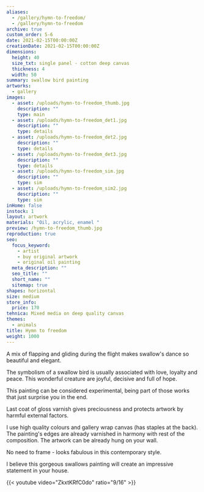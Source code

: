 ```yaml
---
aliases:
  - /gallery/hymn-to-freedom/
  - /gallery/hymn-to-freedom
archive: true
custom_order: 5-6
date: 2021-02-15T00:00:00Z
creationDate: 2021-02-15T00:00:00Z
dimensions:
  height: 40
  size_txt: single panel - cotton deep canvas
  thickness: 4
  width: 50
summary: swallow bird painting
artworks:
  - gallery
images:
  - asset: /uploads/hymn-to-freedom_thumb.jpg
    description: ""
    type: main
  - asset: /uploads/hymn-to-freedom_det1.jpg
    description: ""
    type: details
  - asset: /uploads/hymn-to-freedom_det2.jpg
    description: ""
    type: details
  - asset: /uploads/hymn-to-freedom_det3.jpg
    description: ""
    type: details
  - asset: /uploads/hymn-to-freedom_sim.jpg
    description: ""
    type: sim
  - asset: /uploads/hymn-to-freedom_sim2.jpg
    description: ""
    type: sim
inHome: false
instock: 1
layout: artwork
materials: "Oil, acrylic, enamel "
preview: /hymn-to-freedom_thumb.jpg
reproduction: true
seo:
  focus_keyword:
    - artist
    - buy original artwork
    - original oil painting
  meta_description: ""
  seo_title: ""
  short_name: ""
  sitemap: true
shapes: horizontal
size: medium
store_info:
  price: 170
tehnica: Mixed media on deep quality canvas
themes:
  - animals
title: Hymn to freedom
weight: 1000
---
```


A mix of flapping and gliding during the flight makes swallow's dance so beautiful and elegant.

The symbolism of a swallow bird is usually associated with love, loyalty and peace. This wonderful creature are joyful, decisive and full of hope.

This painting can be considered experimental, being part of those works that just surprise you in the end.

Last coat of gloss varnish gives preciousness and protects artwork by harmful external factors.

I use high quality colours and gallery wrap canvas (has staples at the back). The painting's edges are already varnished in harmony with rest of the composition. The artwork can be already hung on your wall.

No need to frame - looks fabulous in this contemporary style.

I believe this gorgeous swallows painting will create an impressive statement in your house.

{{< youtube video="ZkxtKRfC0do" ratio="9/16" >}}

